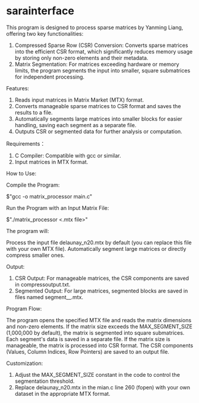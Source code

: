 # sarainterface

This program is designed to process sparse matrices by Yanming Liang, offering two key functionalities:

1) Compressed Sparse Row (CSR) Conversion: Converts sparse matrices into the efficient CSR format, which significantly reduces memory usage by storing only non-zero elements and their metadata.
2) Matrix Segmentation: For matrices exceeding hardware or memory limits, the program segments the input into smaller, square submatrices for independent processing.

Features:

1) Reads input matrices in Matrix Market (MTX) format.
2) Converts manageable sparse matrices to CSR format and saves the results to a file.
3) Automatically segments large matrices into smaller blocks for easier handling, saving each segment as a separate file.
4) Outputs CSR or segmented data for further analysis or computation.

Requirements：
1) C Compiler: Compatible with gcc or similar.
2) Input matrices in MTX format.

How to Use:

Compile the Program:

$$$$$"gcc -o matrix_processor main.c"

Run the Program with an Input Matrix File:

$$$$$"./matrix_processor <.mtx file>"

The program will:

Process the input file delaunay_n20.mtx by default (you can replace this file with your own MTX file).
Automatically segment large matrices or directly compress smaller ones.

Output:

1) CSR Output: For manageable matrices, the CSR components are saved in compressoutput.txt.
2) Segmented Output: For large matrices, segmented blocks are saved in files named segment_<startRow>_<startCol>.mtx.

Program Flow:

The program opens the specified MTX file and reads the matrix dimensions and non-zero elements. If the matrix size exceeds the MAX_SEGMENT_SIZE (1,000,000 by default), the matrix is segmented into square submatrices. Each segment's data is saved in a separate file. If the matrix size is manageable, the matrix is processed into CSR format.
The CSR components (Values, Column Indices, Row Pointers) are saved to an output file.

Customization:

1) Adjust the MAX_SEGMENT_SIZE constant in the code to control the segmentation threshold.
2) Replace delaunay_n20.mtx in the mian.c line 260 (fopen) with your own dataset in the appropriate MTX format.

